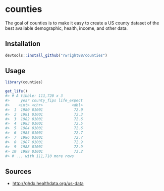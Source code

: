 # counties

The goal of counties is to make it easy to create a US county dataset of the best available demographic, health, income, and other data.

## Installation

``` r
devtools::install_github("rwright88/counties")
```

## Usage

``` r
library(counties)

get_life()
#> # A tibble: 111,720 x 3
#>     year county_fips life_expect
#>    <int> <chr>             <dbl>
#>  1  1980 01001              72.0
#>  2  1981 01001              72.3
#>  3  1982 01001              72.6
#>  4  1983 01001              72.5
#>  5  1984 01001              72.6
#>  6  1985 01001              72.7
#>  7  1986 01001              72.7
#>  8  1987 01001              72.9
#>  9  1988 01001              72.9
#> 10  1989 01001              73.2
#> # ... with 111,710 more rows
```

## Sources

- http://ghdx.healthdata.org/us-data
